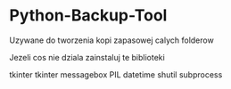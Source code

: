 # Python-Backup-Tool
Uzywane do tworzenia kopi zapasowej calych folderow 

Jezeli cos nie dziala zainstaluj te biblioteki

tkinter
tkinter messagebox
PIL
datetime
shutil
subprocess
